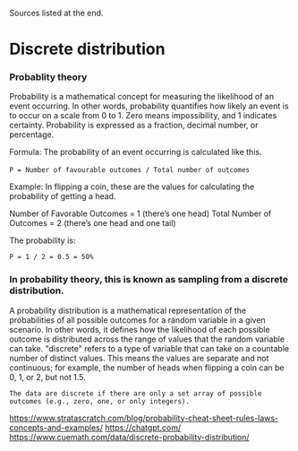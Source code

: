 Sources listed at the end.

# Discrete distribution

### Probablity theory

Probability is a mathematical concept for measuring the likelihood of an event occurring. In other words, probability quantifies how likely an event is to occur on a scale from 0 to 1. Zero means impossibility, and 1 indicates certainty. Probability is expressed as a fraction, decimal number, or percentage.

Formula: The probability of an event occurring is calculated like this.

`P = Number of favourable outcomes / Total number of outcomes`​
 
Example: In flipping a coin, these are the values for calculating the probability of getting a head.

Number of Favorable Outcomes = 1 (there’s one head)
Total Number of Outcomes = 2 (there’s one head and one tail)

The probability is:

`P = 1 / 2 = 0.5 = 50%`

### In probability theory, this is known as sampling from a discrete distribution.

A probability distribution is a mathematical representation of the probabilities of all possible outcomes for a random variable in a given scenario. In other words, it defines how the likelihood of each possible outcome is distributed across the range of values that the random variable can take. "discrete" refers to a type of variable that can take on a countable number of distinct values. 
This means the values are separate and not continuous; for example, the number of heads when flipping a coin can be 0, 1, or 2, but not 1.5. 

```How Do You Know If a Distribution Is Discrete?
The data are discrete if there are only a set array of possible outcomes (e.g., zero, one, or only integers).
```


https://www.stratascratch.com/blog/probability-cheat-sheet-rules-laws-concepts-and-examples/
https://chatgpt.com/
https://www.cuemath.com/data/discrete-probability-distribution/
